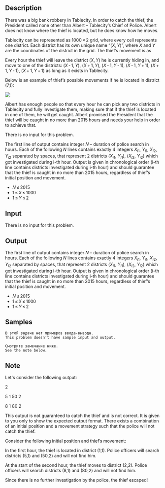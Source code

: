 ## Description

<div><p>There was a big bank robbery in Tablecity. In order to catch the thief, the President called none other than Albert – Tablecity’s Chief of Police. Albert does not know where the thief is located, but he does know how he moves.</p><p>Tablecity can be represented as <span class="tex-span">1000 × 2</span> grid, where every cell represents one district. Each district has its own unique name “<span class="tex-span">(<i>X</i>, <i>Y</i>)</span>”, where <span class="tex-span"><i>X</i></span> and <span class="tex-span"><i>Y</i></span> are the coordinates of the district in the grid. The thief’s movement is as </p><p>Every hour the thief will leave the district <span class="tex-span">(<i>X</i>, <i>Y</i>)</span> he is currently hiding in, and move to one of the districts: <span class="tex-span">(<i>X</i> - 1, <i>Y</i>)</span>, <span class="tex-span">(<i>X</i> + 1, <i>Y</i>)</span>, <span class="tex-span">(<i>X</i> - 1, <i>Y</i> - 1)</span>, <span class="tex-span">(<i>X</i> - 1, <i>Y</i> + 1)</span>, <span class="tex-span">(<i>X</i> + 1, <i>Y</i> - 1)</span>, <span class="tex-span">(<i>X</i> + 1, <i>Y</i> + 1)</span> as long as it exists in Tablecity. </p><p>Below is an example of thief’s possible movements if he is located in district (7,1):</p><p><img class="tex-graphics" src="./27525/file/g9yD9uyL.png" style="max-width: 100.0%;max-height: 100.0%;"></p><p>Albert has enough people so that <span class="tex-font-style-bf">every hour</span> he can pick any <span class="tex-font-style-bf">two</span> districts in Tablecity and fully investigate them, making sure that if the thief is located in one of them, he will get caught. Albert promised the President that the thief will be caught in <span class="tex-font-style-bf">no more</span> than 2015 hours and needs your help in order to achieve that.</p></div><div class="input-specification"><p>There is no input for this problem. </p></div><div class="output-specification"><p>The first line of output contains integer <span class="tex-span"><i>N</i></span> – duration of police search in hours. Each of the following <span class="tex-span"><i>N</i></span> lines contains exactly 4 integers <span class="tex-span"><i>X</i><sub class="lower-index"><i>i</i>1</sub></span>, <span class="tex-span"><i>Y</i><sub class="lower-index"><i>i</i>1</sub></span>, <span class="tex-span"><i>X</i><sub class="lower-index"><i>i</i>2</sub></span>, <span class="tex-span"><i>Y</i><sub class="lower-index"><i>i</i>2</sub></span> separated by spaces, that represent 2 districts (<span class="tex-span"><i>X</i><sub class="lower-index"><i>i</i>1</sub></span>, <span class="tex-span"><i>Y</i><sub class="lower-index"><i>i</i>1</sub></span>), (<span class="tex-span"><i>X</i><sub class="lower-index"><i>i</i>2</sub></span>, <span class="tex-span"><i>Y</i><sub class="lower-index"><i>i</i>2</sub></span>) which got investigated during i-th hour. Output is given in <span class="tex-font-style-bf">chronological</span> order (i-th line contains districts investigated during i-th hour) and should <span class="tex-font-style-bf">guarantee</span> that the thief is caught in no more than 2015 hours, <span class="tex-font-style-bf">regardless of thief’s initial position and movement</span>.</p><ul> <li> <span class="tex-span"><i>N</i> ≤ 2015</span> </li><li> <span class="tex-span">1 ≤ <i>X</i> ≤ 1000</span> </li><li> <span class="tex-span">1 ≤ <i>Y</i> ≤ 2</span> </li></ul></div>


## Input

<p>There is no input for this problem. </p>


## Output

<p>The first line of output contains integer <span class="tex-span"><i>N</i></span> – duration of police search in hours. Each of the following <span class="tex-span"><i>N</i></span> lines contains exactly 4 integers <span class="tex-span"><i>X</i><sub class="lower-index"><i>i</i>1</sub></span>, <span class="tex-span"><i>Y</i><sub class="lower-index"><i>i</i>1</sub></span>, <span class="tex-span"><i>X</i><sub class="lower-index"><i>i</i>2</sub></span>, <span class="tex-span"><i>Y</i><sub class="lower-index"><i>i</i>2</sub></span> separated by spaces, that represent 2 districts (<span class="tex-span"><i>X</i><sub class="lower-index"><i>i</i>1</sub></span>, <span class="tex-span"><i>Y</i><sub class="lower-index"><i>i</i>1</sub></span>), (<span class="tex-span"><i>X</i><sub class="lower-index"><i>i</i>2</sub></span>, <span class="tex-span"><i>Y</i><sub class="lower-index"><i>i</i>2</sub></span>) which got investigated during i-th hour. Output is given in <span class="tex-font-style-bf">chronological</span> order (i-th line contains districts investigated during i-th hour) and should <span class="tex-font-style-bf">guarantee</span> that the thief is caught in no more than 2015 hours, <span class="tex-font-style-bf">regardless of thief’s initial position and movement</span>.</p><ul> <li> <span class="tex-span"><i>N</i> ≤ 2015</span> </li><li> <span class="tex-span">1 ≤ <i>X</i> ≤ 1000</span> </li><li> <span class="tex-span">1 ≤ <i>Y</i> ≤ 2</span> </li></ul>


## Samples

```input1
В этой задаче нет примеров ввода-вывода.
This problem doesn't have sample input and output.
```

```output1
Смотрите замечание ниже.
See the note below.
```




## Note

<p>Let's consider the following output:</p><p>2</p><p>5 1 50 2</p><p>8 1 80 2</p><p>This output is not guaranteed to catch the thief and is not correct. It is given to you only to show the expected output format. There exists a combination of an initial position and a movement strategy such that the police will not catch the thief.</p><p>Consider the following initial position and thief’s movement:</p><p>In the first hour, the thief is located in district (1,1). Police officers will search districts (5,1) and (50,2) and will not find him.</p><p>At the start of the second hour, the thief moves to district (2,2). Police officers will search districts (8,1) and (80,2) and will not find him.</p><p>Since there is no further investigation by the police, the thief escaped!</p>

